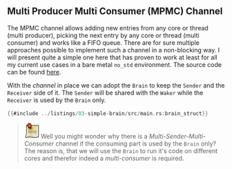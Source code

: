 ## Multi Producer Multi Consumer (MPMC) Channel

The MPMC channel allows adding new entries from any core or thread (multi producer), picking the next entry by any core or thread (multi consumer) and works like a FIFO queue. There are for sure multiple approaches possible to implement such a channel in a non-blocking way. I will present quite a simple one here that has proven to work at least for all my current use cases in a bare metal ``no_std`` environment. The source code can be found [here](https://github.com/RusPiRo/ruspiro-channel).

With the *channel* in place we can adopt the `Brain` to keep the `Sender` and the `Receiver` side of it. The `Sender` will be shared with the `Waker` while the `Receiver` is used by the `Brain` only.

```rust ,ignore,noplayground
{{#include ../listings/03-simple-brain/src/main.rs:brain_struct}}
```

>![Note](./images/note.png) Well you might wonder why there is a *Multi-Sender-Multi-Consumer* channel if the consuming part is used by the `Brain` only? The reason is, that we will use the `Brain` to run it's code on different cores and therefor indeed a *multi-consumer* is required.
